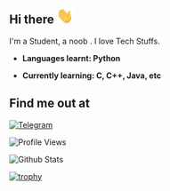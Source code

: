 ## Hi there <img src="https://raw.githubusercontent.com/ABSphreak/ABSphreak/master/gifs/Hi.gif" width="30px">

I'm a Student, a noob . I love Tech Stuffs.

- **Languages learnt: Python**
 
- **Currently learning: C, C++, Java, etc**

## Find me out at
[![Telegram](https://img.shields.io/badge/telegram-1b77FF.svg?style=for-the-badge&logo=telegram)](https://t.me/Makoto_XD)

![Profile Views](https://hits.seeyoufarm.com/api/count/incr/badge.svg?url=https://github.com/Makoto-XD/&title=Profile%20Views)

![Github Stats](https://github-readme-stats.vercel.app/api?username=Makoto-XD&show_icons=true&title_color=fff&icon_color=79ff97&text_color=9f9f9f&bg_color=151515)

[![trophy](https://github-profile-trophy.vercel.app/?username=Makoto-XD&theme=monokai)](https://github.com/Makoto-XD/Makoto-XD)
